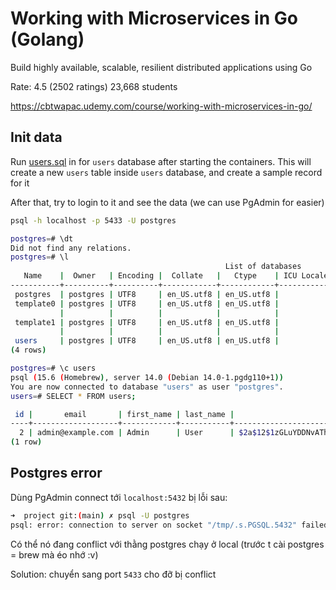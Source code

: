 # Working with Microservices in Go (Golang)

Build highly available, scalable, resilient distributed applications using Go

Rate: 4.5 (2502 ratings) 23,668 students

https://cbtwapac.udemy.com/course/working-with-microservices-in-go/

## Init data

Run [users.sql](./users.sql) in for `users` database after starting the containers. This will create a new `users` table inside `users` database, and create a sample record for it

After that, try to login to it and see the data (we can use PgAdmin for easier)

```bash
psql -h localhost -p 5433 -U postgres

postgres=# \dt
Did not find any relations.
postgres=# \l
                                                List of databases
   Name    |  Owner   | Encoding |  Collate   |   Ctype    | ICU Locale | Locale Provider |   Access privileges
-----------+----------+----------+------------+------------+------------+-----------------+-----------------------
 postgres  | postgres | UTF8     | en_US.utf8 | en_US.utf8 |            | libc            |
 template0 | postgres | UTF8     | en_US.utf8 | en_US.utf8 |            | libc            | =c/postgres          +
           |          |          |            |            |            |                 | postgres=CTc/postgres
 template1 | postgres | UTF8     | en_US.utf8 | en_US.utf8 |            | libc            | =c/postgres          +
           |          |          |            |            |            |                 | postgres=CTc/postgres
 users     | postgres | UTF8     | en_US.utf8 | en_US.utf8 |            | libc            |
(4 rows)

postgres=# \c users
psql (15.6 (Homebrew), server 14.0 (Debian 14.0-1.pgdg110+1))
You are now connected to database "users" as user "postgres".
users=# SELECT * FROM users;

 id |       email       | first_name | last_name |                           password                           | user_active |     created_at      |     updated_at
----+-------------------+------------+-----------+--------------------------------------------------------------+-------------+---------------------+---------------------
  2 | admin@example.com | Admin      | User      | $2a$12$1zGLuYDDNvATh4RA4avbKuheAMpb1svexSzrQm7up.bnpwQHs0jNe |           1 | 2022-03-14 00:00:00 | 2022-03-14 00:00:00
(1 row)
```

## Postgres error

Dùng PgAdmin connect tới `localhost:5432` bị lỗi sau:

```bash
➜  project git:(main) ✗ psql -U postgres
psql: error: connection to server on socket "/tmp/.s.PGSQL.5432" failed: FATAL:  role "postgres" does not exist
```

Có thể nó đang conflict với thằng postgres chạy ở local (trước t cài postgres = brew mà éo nhớ :v)

Solution: chuyển sang port `5433` cho đỡ bị conflict

